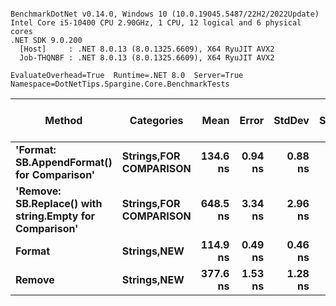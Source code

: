 ```

BenchmarkDotNet v0.14.0, Windows 10 (10.0.19045.5487/22H2/2022Update)
Intel Core i5-10400 CPU 2.90GHz, 1 CPU, 12 logical and 6 physical cores
.NET SDK 9.0.200
  [Host]     : .NET 8.0.13 (8.0.1325.6609), X64 RyuJIT AVX2
  Job-THQNBF : .NET 8.0.13 (8.0.1325.6609), X64 RyuJIT AVX2

EvaluateOverhead=True  Runtime=.NET 8.0  Server=True  
Namespace=DotNetTips.Spargine.Core.BenchmarkTests  

```
| Method                                                  | Categories                 | Mean     | Error   | StdDev  | StdErr  | Min      | Q1       | Median   | Q3       | Max      | Op/s        | CI99.9% Margin | Iterations | Kurtosis | MValue | Skewness | Rank | LogicalGroup | Baseline | Gen0   | Completed Work Items | Lock Contentions | Code Size | Exceptions | Allocated |
|-------------------------------------------------------- |--------------------------- |---------:|--------:|--------:|--------:|---------:|---------:|---------:|---------:|---------:|------------:|---------------:|-----------:|---------:|-------:|---------:|-----:|------------- |--------- |-------:|---------------------:|-----------------:|----------:|-----------:|----------:|
| **&#39;Format: SB.AppendFormat() for Comparison&#39;**              | **Strings,**FOR COMPARISON**** | **134.6 ns** | **0.94 ns** | **0.88 ns** | **0.23 ns** | **133.1 ns** | **134.0 ns** | **134.7 ns** | **135.2 ns** | **136.0 ns** | **7,427,621.5** |       **7.387 ns** |      **15.00** |    **1.810** |  **2.000** |  **-0.0954** |    **2** | *****            | **No**       | **0.0036** |                    **-** |                **-** |   **2,293 B** |          **-** |     **344 B** |
| **&#39;Remove: SB.Replace() with string.Empty for Comparison&#39;** | **Strings,**FOR COMPARISON**** | **648.5 ns** | **3.34 ns** | **2.96 ns** | **0.79 ns** | **643.3 ns** | **646.8 ns** | **648.4 ns** | **650.2 ns** | **654.1 ns** | **1,541,965.9** |       **6.605 ns** |      **14.00** |    **2.259** |  **2.000** |   **0.2227** |    **4** | *****            | **No**       | **0.0429** |                    **-** |                **-** |   **1,894 B** |          **-** |    **3968 B** |
| **Format**                                                  | **Strings,**NEW****            | **114.9 ns** | **0.49 ns** | **0.46 ns** | **0.12 ns** | **114.0 ns** | **114.6 ns** | **114.8 ns** | **115.2 ns** | **115.5 ns** | **8,705,431.3** |       **7.440 ns** |      **15.00** |    **1.933** |  **2.000** |  **-0.3332** |    **1** | *****            | **No**       | **0.0013** |                    **-** |                **-** |     **769 B** |          **-** |     **128 B** |
| **Remove**                                                  | **Strings,**NEW****            | **377.6 ns** | **1.53 ns** | **1.28 ns** | **0.35 ns** | **376.0 ns** | **376.6 ns** | **377.8 ns** | **378.5 ns** | **380.3 ns** | **2,648,416.9** |       **6.323 ns** |      **13.00** |    **2.160** |  **2.000** |   **0.5148** |    **3** | *****            | **No**       | **0.0210** |                    **-** |                **-** |   **1,266 B** |          **-** |    **1952 B** |
